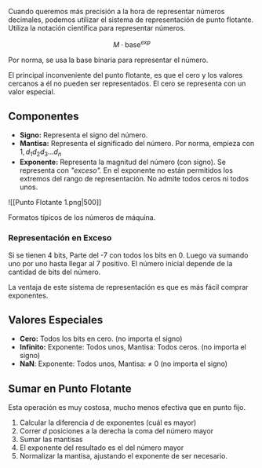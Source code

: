 Cuando queremos más precisión a la hora de representar números decimales, podemos utilizar el sistema de representación de punto flotante. Utiliza la notación científica para representar números.

$$
M \cdot \text{base}^{exp}
$$

Por norma, se usa la base binaria para representar el número.

El principal inconveniente del punto flotante, es que el cero y los valores cercanos a él no pueden ser representados. El cero se representa con un valor especial.

## Componentes

- **Signo:** Representa el signo del número.
- **Mantisa:** Representa el significado del número. Por norma, empieza con $1,d_1d_2d_3 \dots d_n$
- **Exponente:** Representa la magnitud del número (con signo). Se representa con *"exceso".* En el exponente no están permitidos los extremos del rango de representación. No admite todos ceros ni todos unos.

![[Punto Flotante 1.png|500]]

Formatos típicos de los números de máquina.

### Representación en Exceso

Si se tienen 4 bits, Parte del -7 con todos los bits en 0. Luego va sumando uno por uno hasta llegar al 7 positivo. El número inicial depende de la cantidad de bits del número.

La ventaja de este sistema de representación es que es más fácil comprar exponentes.

## Valores Especiales

- **Cero:** Todos los bits en cero. (no importa el signo)
- **Infinito:** Exponente: Todos unos, Mantisa: Todos ceros. (no importa el signo)
- **NaN**: Exponente: Todos unos, Mantisa: ≠ 0 (no importa el signo)

## Sumar en Punto Flotante

Esta operación es muy costosa, mucho menos efectiva que en punto fijo.

1. Calcular la diferencia $d$ de exponentes (cuál es mayor)
2. Correr $d$ posiciones a la derecha la coma del número mayor
3. Sumar las mantisas
4. El exponente del resultado es el del número mayor
5. Normalizar la mantisa, ajustando el exponente de ser necesario.
